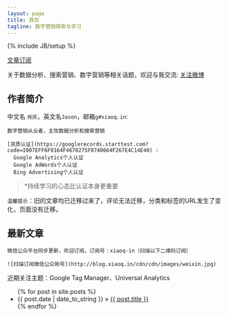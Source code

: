 ```yaml
---
layout: page
title: 首页
tagline: 数字营销探索与学习
---
```

{% include JB/setup %}

[文章订阅](/rss.xml)

关于数据分析、搜索营销、数字营销等相关话题，欢迎与我交流: [关注微博](http://weibo.com/1282922154)

## 作者简介

中文名 `肖庆`，英文名`Jason`，邮箱`g#xiaoq.in`:
    
    数字营销从业者，主攻数据分析和搜索营销

    [资质认证](https://googlerecords.starttest.com?code=I007EFF6F0164F4670275F8740664F267E4C14E40) :
      Google Analytics个人认证
      Google AdWords个人认证
      Bing Advertising个人认证

>*持续学习的心态比认证本身更重要

`温馨提示`：旧的文章均已迁移过来了，评论无法迁移，分类和标签的URL发生了变化，页面没有迁移。
    
## 最新文章

    微信公众平台同步更新，欢迎订阅，订阅号：xiaoq-in（扫描以下二维码订阅）
    
    ![扫描订阅微信公众账号](http://blog.xiaoq.in/cdn/cdn/images/weixin.jpg)

近期关注主题：Google Tag Manager、Universal Analytics

<ul class="posts">
  {% for post in site.posts %}
    <li><span>{{ post.date | date_to_string }}</span> &raquo; <a href="{{ BASE_PATH }}{{ post.url }}">{{ post.title }}</a></li>
  {% endfor %}
</ul>
